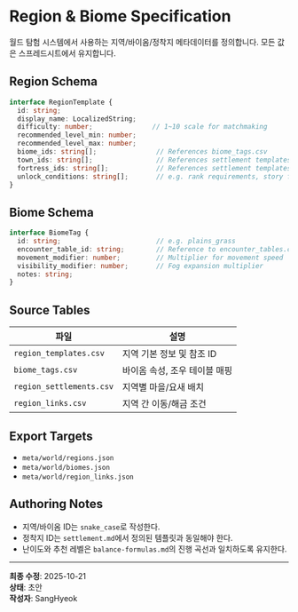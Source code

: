 # Region & Biome Specification

월드 탐험 시스템에서 사용하는 지역/바이옴/정착지 메타데이터를 정의합니다. 모든 값은 스프레드시트에서 유지합니다.

## Region Schema

```typescript
interface RegionTemplate {
  id: string;
  display_name: LocalizedString;
  difficulty: number;               // 1~10 scale for matchmaking
  recommended_level_min: number;
  recommended_level_max: number;
  biome_ids: string[];               // References biome_tags.csv
  town_ids: string[];                // References settlement templates
  fortress_ids: string[];            // References settlement templates
  unlock_conditions: string[];       // e.g. rank requirements, story flags
}
```

## Biome Schema

```typescript
interface BiomeTag {
  id: string;                        // e.g. plains_grass
  encounter_table_id: string;        // Reference to encounter_tables.csv
  movement_modifier: number;         // Multiplier for movement speed
  visibility_modifier: number;       // Fog expansion multiplier
  notes: string;
}
```

## Source Tables

| 파일 | 설명 |
| --- | --- |
| `region_templates.csv` | 지역 기본 정보 및 참조 ID |
| `biome_tags.csv` | 바이옴 속성, 조우 테이블 매핑 |
| `region_settlements.csv` | 지역별 마을/요새 배치 |
| `region_links.csv` | 지역 간 이동/해금 조건 |

## Export Targets

- `meta/world/regions.json`  
- `meta/world/biomes.json`  
- `meta/world/region_links.json`

## Authoring Notes

- 지역/바이옴 ID는 `snake_case`로 작성한다.  
- 정착지 ID는 `settlement.md`에서 정의된 템플릿과 동일해야 한다.  
- 난이도와 추천 레벨은 `balance-formulas.md`의 진행 곡선과 일치하도록 유지한다.

---
**최종 수정**: 2025-10-21  
**상태**: 초안  
**작성자**: SangHyeok  
